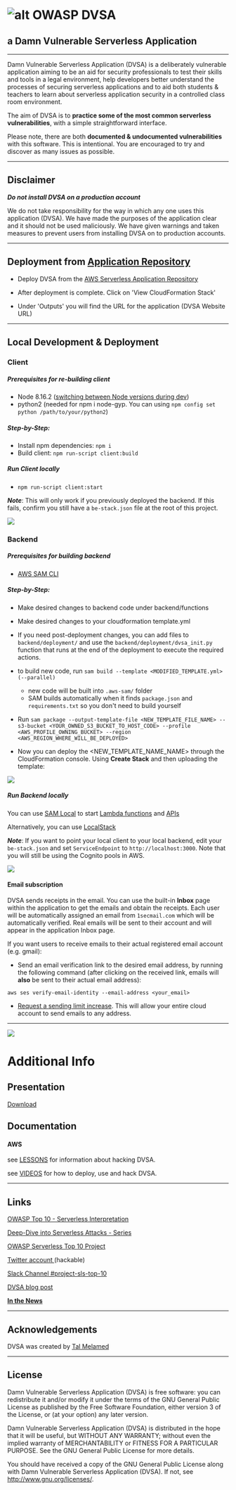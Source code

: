 
# ![alt OWASP DVSA](https://i.imgur.com/G15BF6m.png)

## a Damn Vulnerable Serverless Application

- - -
Damn Vulnerable Serverless Application (DVSA) is a deliberately vulnerable application aiming to be an aid for security professionals to test their skills and tools in a legal environment, help developers better understand the processes of securing serverless applications and to aid both students & teachers to learn about serverless application security in a controlled class room environment.

The aim of DVSA is to **practice some of the most common serverless vulnerabilities**, with a simple straightforward interface.

Please note, there are both **documented & undocumented vulnerabilities** with this software. This is intentional. You are encouraged to try and discover as many issues as possible.




- - -
## Disclaimer

***Do not install DVSA on a production account***

We do not take responsibility for the way in which any one uses this application (DVSA). We have made the purposes of the application clear and it should not be used maliciously. We have given warnings and taken measures to prevent users from installing DVSA on to production accounts.


- - -
## Deployment from [Application Repository](AWS/VIDEOS/reo_deploy.mp4)
- Deploy DVSA from the [AWS Serverless Application Repository](https://serverlessrepo.aws.amazon.com/applications/arn:aws:serverlessrepo:us-east-1:674087993380:applications~OWASP-DVSA)

- After deployment is complete. Click on 'View CloudFormation Stack'

- Under 'Outputs' you will find the URL for the application (DVSA Website URL)

- - - 

## Local Development & Deployment

### Client
##### Prerequisites for re-building client
- Node 8.16.2 ([switching between Node versions during dev](https://github.com/tj/n))
- python2 (needed for npm i node-gyp. You can using `npm config set python /path/to/your/python2`)

##### Step-by-Step:
- Install npm dependencies: `npm i`
- Build client: `npm run-script client:build`

##### Run Client locally
- `npm run-script client:start`

**_Note_**: This will only work if you previously deployed the backend. If this fails, confirm you still have a `be-stack.json` file at the root of this project.

![](https://i.imgur.com/ZfjEyiM.png)
### Backend

##### Prerequisites for building backend
- [AWS SAM CLI](https://docs.aws.amazon.com/serverless-application-model/latest/developerguide/install-sam-cli.html)

##### Step-by-Step:
- Make desired changes to backend code under backend/functions
- Make desired changes to your cloudformation template.yml
- If you need post-deployment changes, you can add files to `backend/deployment/` and use the `backend/deployment/dvsa_init.py` function that runs at the end of the deployment to execute the required actions.
- to build new code, run `sam build --template <MODIFIED_TEMPLATE.yml> (--parallel)` 
  - new code will be built into `.aws-sam/` folder
  - SAM builds automatically when it finds `package.json` and `requirements.txt` so you don't need to build yourself

- Run `sam package --output-template-file <NEW_TEMPLATE_FILE_NAME> --s3-bucket <YOUR_OWNED_S3_BUCKET_TO_HOST_CODE> --profile <AWS_PROFILE_OWNING_BUCKET> --region <AWS_REGION_WHERE_WILL_BE_DEPLOYED>`

- Now you can deploy the <NEW_TEMPLATE_NAME_NAME> through the CloudFormation console. Using **Create Stack** and then uploading the template:

![](https://i.imgur.com/aeBKZav.png)

##### Run Backend locally
You can use [SAM Local](https://docs.aws.amazon.com/serverless-application-model/latest/developerguide/serverless-sam-cli-command-reference.html) to start [Lambda functions](https://docs.aws.amazon.com/serverless-application-model/latest/developerguide/sam-cli-command-reference-sam-local-start-lambda.html) and [APIs](https://docs.aws.amazon.com/serverless-application-model/latest/developerguide/sam-cli-command-reference-sam-local-start-api.html)

Alternatively, you can use [LocalStack](https://github.com/localstack/localstack)

**_Note_**: If you want to point your local client to your local backend, edit your `be-stack.json` and set `ServiceEndpoint` to `http://localhost:3000`. Note that you will still be using the Cognito pools in AWS.

![](https://i.imgur.com/ZfjEyiM.png)
#### Email subscription

DVSA sends receipts in the email. You can use the built-in **Inbox** page within the application to get the emails and obtain the receipts. Each user will be automatically assigned an email from `1secmail.com` which will be automatically verified. Real emails will be sent to their account and will appear in the application Inbox page.

If you want users to receive emails to their actual registered email account (e.g. gmail):
- Send an email verification link to the desired email address, by running the following command (after clicking on the received link, emails will **also** be sent to their actual email address):

`aws ses verify-email-identity --email-address <your_email>`

- [Request a sending limit increase](https://console.aws.amazon.com/support/v1#/case/create?issueType=service-limit-increase&limitType=service-code-ses). This will allow your entire cloud account to send emails to any address.

- - -
![](https://i.imgur.com/ZfjEyiM.png)
# Additional Info
## Presentation
[Download](OWASP_DC_SLS_Top10.pdf)



## Documentation

#### AWS ####

see [LESSONS](AWS/LESSONS/README.md) for information about hacking DVSA.

see [VIDEOS](AWS/VIDEOS) for how to deploy, use and hack DVSA.


- - -
## Links
[OWASP Top 10 - Serverless Interpretation](https://github.com/OWASP/Serverless-Top-10-Project/blob/master/README.md)

[Deep-Dive into Serverless Attacks - Series](https://www.protego.io/category/a-deep-dive-into-serverless-attacks/)

[OWASP Serverless Top 10 Project](https://www.owasp.org/index.php/OWASP_Serverless_Top_10_Project)

[Twitter account ](https://twitter.com/DVSAowasp) (hackable)

[Slack Channel #project-sls-top-10](https://owasp.slack.com/join/shared_invite/enQtNDI5MzgxMDQ2MTAwLTEyNzIzYWQ2NDZiMGIwNmJhYzYxZDJiNTM0ZmZiZmJlY2EwZmMwYjAyNmJjNzQxNzMyMWY4OTk3ZTQ0MzFhMDY)

[DVSA blog post](https://www.protego.io/level-up-on-security-with-the-new-damn-vulnerable-serverless-app/)

[**In the News**](news.md)


- - -
## Acknowledgements
DVSA was created by [Tal Melamed](https://github.com/4ppsec)


- - -
## License
Damn Vulnerable Serverless Application (DVSA) is free software: you can redistribute it and/or modify it under the terms of the GNU General Public License as published by the Free Software Foundation, either version 3 of the License, or (at your option) any later version.

Damn Vulnerable Serverless Application (DVSA) is distributed in the hope that it will be useful, but WITHOUT ANY WARRANTY; without even the implied warranty of MERCHANTABILITY or FITNESS FOR A PARTICULAR PURPOSE.  See the GNU General Public License for more details.

You should have received a copy of the GNU General Public License along with Damn Vulnerable Serverless Application (DVSA).  If not, see http://www.gnu.org/licenses/.
